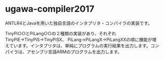 # ugawa-compiler2017
ANTLR4とJavaを用いた独自言語のインタプリタ・コンパイラの実装です。

TinyPi○○とPiLang○○の２種類の実装があり、それぞれTinyPiE→TinyPiS→TinyPiSX、
PiLang→PiLangX→PiLangXXの順に機能が増えています。インタプリタは、単純にプログラムの実行結果を出力します。コンパイラは、アセンブリ言語ARMのプログラムを出力します。
